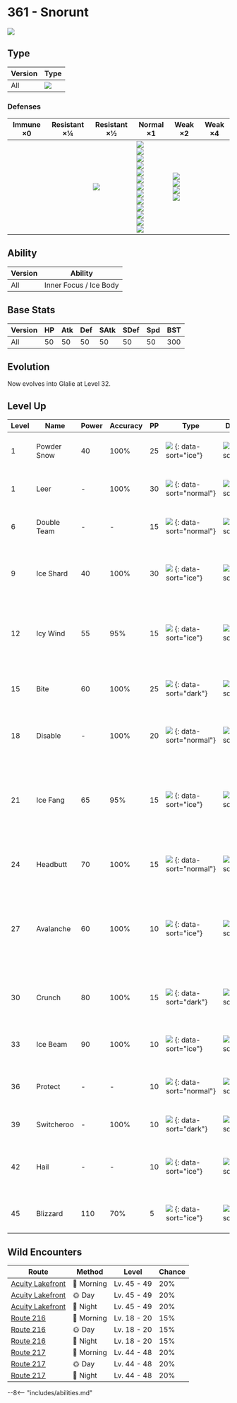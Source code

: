# 361 - Snorunt
![][361]

## Type

Version | Type
---     | ---
All     | ![][ice]

### Defenses

Immune ×0 | Resistant ×¼ | Resistant ×½ | Normal ×1                                                                                                                                                                                     | Weak ×2                                                   | Weak ×4
---       | ---          | ---          | ---                                                                                                                                                                                           | ---                                                       | ---
&nbsp;    | &nbsp;       | ![][ice]<br> | ![][normal]<br>![][flying]<br>![][poison]<br>![][ground]<br>![][bug]<br>![][ghost]<br>![][water]<br>![][grass]<br>![][electric]<br>![][psychic]<br>![][dragon]<br>![][dark]<br>![][fairy]<br> | ![][fighting]<br>![][rock]<br>![][steel]<br>![][fire]<br> | &nbsp;

## Ability

Version | Ability
---     | ---
All     | Inner Focus / Ice Body

## Base Stats

Version | HP  | Atk | Def | SAtk | SDef | Spd | BST
---     | --- | --- | --- | ---  | ---  | --- | ---
All     | 50  | 50  | 50  | 50   | 50   | 50  | 300

## Evolution
Now evolves into Glalie at Level 32.

## Level Up

Level | Name        | Power | Accuracy | PP  | Type                               | Damage Class                           | Description
---   | ---         | ---   | ---      | --- | ---                                | ---                                    | ---
1     | Powder Snow | 40    | 100%     | 25  | ![][ice] {: data-sort="ice"}       | ![][special] {: data-sort="special"}   | Has a 10% chance to freeze the target.
1     | Leer        | -     | 100%     | 30  | ![][normal] {: data-sort="normal"} | ![][status] {: data-sort="status"}     | Lowers the target's Defense by one stage.
6     | Double Team | -     | -        | 15  | ![][normal] {: data-sort="normal"} | ![][status] {: data-sort="status"}     | Raises the user's evasion by one stage.
9     | Ice Shard   | 40    | 100%     | 30  | ![][ice] {: data-sort="ice"}       | ![][physical] {: data-sort="physical"} | Inflicts regular damage with no additional effect.
12    | Icy Wind    | 55    | 95%      | 15  | ![][ice] {: data-sort="ice"}       | ![][special] {: data-sort="special"}   | Has a 100% chance to lower the target's Speed by one stage.
15    | Bite        | 60    | 100%     | 25  | ![][dark] {: data-sort="dark"}     | ![][physical] {: data-sort="physical"} | Has a 30% chance to make the target flinch.
18    | Disable     | -     | 100%     | 20  | ![][normal] {: data-sort="normal"} | ![][status] {: data-sort="status"}     | Disables the target's last used move for 1-8 turns.
21    | Ice Fang    | 65    | 95%      | 15  | ![][ice] {: data-sort="ice"}       | ![][physical] {: data-sort="physical"} | Has a 10% chance to freeze the target and a 10% chance to make the target flinch.
24    | Headbutt    | 70    | 100%     | 15  | ![][normal] {: data-sort="normal"} | ![][physical] {: data-sort="physical"} | Has a 30% chance to make the target flinch.
27    | Avalanche   | 60    | 100%     | 10  | ![][ice] {: data-sort="ice"}       | ![][physical] {: data-sort="physical"} | Inflicts double damage if the user takes damage before attacking this turn.
30    | Crunch      | 80    | 100%     | 15  | ![][dark] {: data-sort="dark"}     | ![][physical] {: data-sort="physical"} | Has a 20% chance to lower the target's Defense by one stage.
33    | Ice Beam    | 90    | 100%     | 10  | ![][ice] {: data-sort="ice"}       | ![][special] {: data-sort="special"}   | Has a 10% chance to freeze the target.
36    | Protect     | -     | -        | 10  | ![][normal] {: data-sort="normal"} | ![][status] {: data-sort="status"}     | Prevents any moves from hitting the user this turn.
39    | Switcheroo  | -     | 100%     | 10  | ![][dark] {: data-sort="dark"}     | ![][status] {: data-sort="status"}     | User and target swap items.
42    | Hail        | -     | -        | 10  | ![][ice] {: data-sort="ice"}       | ![][status] {: data-sort="status"}     | Changes the weather to a hailstorm for five turns.
45    | Blizzard    | 110   | 70%      | 5   | ![][ice] {: data-sort="ice"}       | ![][special] {: data-sort="special"}   | Has a 10% chance to freeze the target.

## Wild Encounters

Route              | Method    | Level       | Chance
---                | ---       | ---         | ---
[Acuity Lakefront] | 🌅 Morning | Lv. 45 - 49 | 20%
[Acuity Lakefront] | 🌞 Day     | Lv. 45 - 49 | 20%
[Acuity Lakefront] | 🌙 Night   | Lv. 45 - 49 | 20%
[Route 216]        | 🌅 Morning | Lv. 18 - 20 | 15%
[Route 216]        | 🌞 Day     | Lv. 18 - 20 | 15%
[Route 216]        | 🌙 Night   | Lv. 18 - 20 | 15%
[Route 217]        | 🌅 Morning | Lv. 44 - 48 | 20%
[Route 217]        | 🌞 Day     | Lv. 44 - 48 | 20%
[Route 217]        | 🌙 Night   | Lv. 44 - 48 | 20%

--8<-- "includes/abilities.md"

[361]: ../img/pokemon/361.png
[normal]: ../img/types/normal.png
[fire]: ../img/types/fire.png
[fighting]: ../img/types/fighting.png
[water]: ../img/types/water.png
[flying]: ../img/types/flying.png
[grass]: ../img/types/grass.png
[poison]: ../img/types/poison.png
[electric]: ../img/types/electric.png
[ground]: ../img/types/ground.png
[psychic]: ../img/types/psychic.png
[rock]: ../img/types/rock.png
[ice]: ../img/types/ice.png
[bug]: ../img/types/bug.png
[dragon]: ../img/types/dragon.png
[ghost]: ../img/types/ghost.png
[dark]: ../img/types/dark.png
[steel]: ../img/types/steel.png
[fairy]: ../img/types/fairy.png
[physical]: ../img/types/physical.png
[special]: ../img/types/special.png
[status]: ../img/types/status.png
[Acuity Lakefront]: ../../wild_pokemon/acuity_lakefront/
[Route 216]: ../../wild_pokemon/route_216/
[Route 217]: ../../wild_pokemon/route_217/
